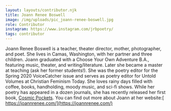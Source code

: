 ```yaml
---
layout: layouts/contributor.njk
title: Joann Renee Boswell
image: /img/uploads/pic_joann-renee-boswell.jpg
role: Contributor
instagram: https://www.instagram.com/jrbpoetry/
tags: contributor
---
```

Joann Renee Boswell is a teacher, theater director, mother, photographer, and poet. She lives in Camas, Washington, with her partner and three children. Joann graduated with a Choose Your Own Adventure B.A., featuring music, theater, and writing/literature. Later she became a master at teaching (ask her former students!). She was the poetry editor for the Spring 2020 VoiceCatcher issue and serves as poetry editor for Untold Volumes at Christian Feminism Today. She loves rainy days filled with coffee, books, handholding, moody music, and sci-fi shows. While her poetry has appeared in a dozen journals, she has recently released her first book, [Cosmic Pockets](https://joannrenee.com/cosmic-pockets/). You can find out more about Joann at her website:[ https://joannrenee.com/](https://joannrenee.com/)